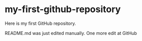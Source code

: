 # my-first-github-repository
Here is my first GitHub repository.

README.md was just edited manually. One more edit at GitHub
